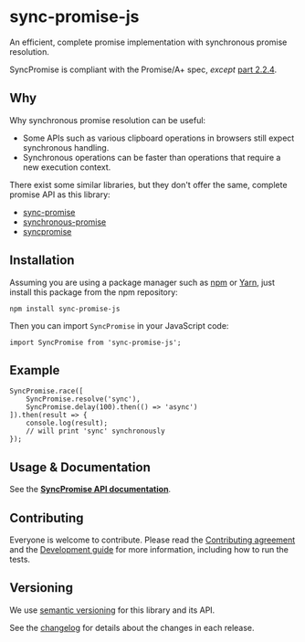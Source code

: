 # sync-promise-js

An efficient, complete promise implementation with synchronous promise resolution.

SyncPromise is compliant with the Promise/A+ spec, *except* [part 2.2.4](https://promisesaplus.com/#point-34).

## Why

Why synchronous promise resolution can be useful:

* Some APIs such as various clipboard operations in browsers still expect synchronous handling.
* Synchronous operations can be faster than operations that require a new execution context.

There exist some similar libraries, but they don't offer the same, complete promise API as this library:

* [sync-promise](https://www.npmjs.com/package/sync-promise)
* [synchronous-promise](https://www.npmjs.com/package/synchronous-promise)
* [syncpromise](https://www.npmjs.com/package/syncpromise)

## Installation

Assuming you are using a package manager such as [npm](https://www.npmjs.com/get-npm) or [Yarn](https://yarnpkg.com/en/), just install this package from the npm repository:

    npm install sync-promise-js

Then you can import `SyncPromise` in your JavaScript code:

    import SyncPromise from 'sync-promise-js';

## Example

    SyncPromise.race([
        SyncPromise.resolve('sync'),
        SyncPromise.delay(100).then(() => 'async')
    ]).then(result => {
        console.log(result);
        // will print 'sync' synchronously
    });

## Usage & Documentation

See the **[SyncPromise API documentation](docs/API.md)**.

## Contributing

Everyone is welcome to contribute. Please read the [Contributing agreement](CONTRIBUTING.md) and the [Development guide](./docs/Development.md) for more information, including how to run the tests.

## Versioning

We use [semantic versioning](https://semver.org/) for this library and its API.

See the [changelog](CHANGELOG.md) for details about the changes in each release.
